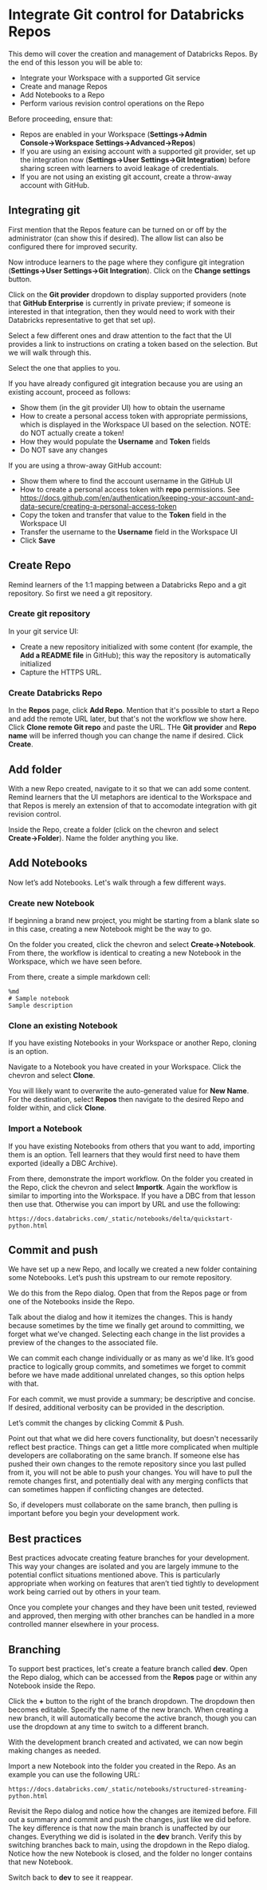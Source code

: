 # Integrate Git control for Databricks Repos

This demo will cover the creation and management of Databricks Repos. By the end of this lesson you will be able to:
* Integrate your Workspace with a supported Git service 
* Create and manage Repos
* Add Notebooks to a Repo
* Perform various revision control operations on the Repo

Before proceeding, ensure that:
* Repos are enabled in your Workspace (**Settings&rarr;Admin Console&rarr;Workspace Settings&rarr;Advanced&rarr;Repos**)
* If you are using an exising account with a supported git provider, set up the integration now (**Settings&rarr;User Settings&rarr;Git Integration**) before sharing screen with learners to avoid leakage of credentials.
* If you are not using an existing git account, create a throw-away account with GitHub.

## Integrating git 

First mention that the Repos feature can be turned on or off by the administrator (can show this if desired). The allow list can also be configured there for improved security.

Now introduce learners to the page where they configure git integration (**Settings&rarr;User Settings&rarr;Git Integration**). Click on the **Change settings** button.

Click on the **Git provider** dropdown to display supported providers (note that **GitHub Enterprise** is currently in private preview; if someone is interested in that integration, then they would need to work with their Databricks representative to get that set up).

Select a few different ones and draw attention to the fact that the UI provides a link to instructions on crating a token based on the selection. But we will walk through this.

Select the one that applies to you.

If you have already configured git integration because you are using an existing account, proceed as follows:
* Show them (in the git provider UI) how to obtain the username
* How to create a personal access token with appropriate permissions, which is displayed in the Workspace UI based on the selection. NOTE: do NOT actually create a token!
* How they would populate the **Username** and **Token** fields
* Do NOT save any changes

If you are using a throw-away GitHub account:
* Show them where to find the account username in the GitHub UI
* How to create a personal access token with **repo** permissions. See https://docs.github.com/en/authentication/keeping-your-account-and-data-secure/creating-a-personal-access-token
* Copy the token and transfer that value to the **Token** field in the Workspace UI
* Transfer the username to the **Username** field in the Workspace UI
* Click **Save**

## Create Repo

Remind learners of the 1:1 mapping between a Databricks Repo and a git repository. So first we need a git repository.

### Create git repository

In your git service UI:
* Create a new repository initialized with some content (for example, the **Add a README file** in GitHub); this way the repository is automatically initialized
* Capture the HTTPS URL.

### Create Databricks Repo

In the **Repos** page, click **Add Repo**. Mention that it's possible to start a Repo and add the remote URL later, but that's not the workflow we show here. Click **Clone remote Git repo** and paste the URL. THe **Git provider** and **Repo name** will be inferred though you can change the name if desired. Click **Create**.

## Add folder

With a new Repo created, navigate to it so that we can add some content. Remind learners that the UI metaphors are identical to the Workspace and that Repos is merely an extension of that to accomodate integration with git revision control.

Inside the Repo, create a folder (click on the chevron and select **Create&rarr;Folder**). Name the folder anything you like.

## Add Notebooks

Now let’s add Notebooks. Let's walk through a few different ways.

### Create new Notebook

If beginning a brand new project, you might be starting from a blank slate so in this case, creating a new Notebook might be the way to go.

On the folder you created, click the chevron and select **Create&rarr;Notebook**. From there, the workflow is identical to creating a new Notebook in the Workspace, which we have seen before.

From there, create a simple markdown cell:

    %md
    # Sample notebook
    Sample description

### Clone an existing Notebook

If you have existing Notebooks in your Workspace or another Repo, cloning is an option.

Navigate to a Notebook you have created in your Workspace. Click the chevron and select **Clone**.

You will likely want to overwrite the auto-generated value for **New Name**. For the destination, select **Repos** then navigate to the desired Repo and folder within, and click **Clone**.

### Import a Notebook

If you have existing Notebooks from others that you want to add, importing them is an option. Tell learners that they would first need to have them exported (ideally a DBC Archive).

From there, demonstrate the import workflow. On the folder you created in the Repo, click the chevron and select **Importk**. Again the workflow is similar to importing into the Workspace. If you have a DBC from that lesson then use that. Otherwise you can import by URL and use the following:

    https://docs.databricks.com/_static/notebooks/delta/quickstart-python.html

## Commit and push

We have set up a new Repo, and locally we created a new folder containing some Notebooks. Let’s push this upstream to our remote repository.

We do this from the Repo dialog. Open that from the Repos page or from one of the Notebooks inside the Repo.

Talk about the dialog and how it itemizes the changes. This is handy because sometimes by the time we finally get around to committing, we forget what we’ve changed. Selecting each change in the list provides a preview of the changes to the associated file.

We can commit each change individually or as many as we'd like. It’s good practice to logically group commits, and sometimes we forget to commit before we have made additional unrelated changes, so this option helps with that.

For each commit, we must provide a summary; be descriptive and concise. If desired, additional verbosity can be provided in the description.

Let’s commit the changes by clicking Commit & Push.

Point out that what we did here covers functionality, but doesn't necessarily reflect best practice. Things can get a little more complicated when multiple developers are collaborating on the same branch. If someone else has pushed their own changes to the remote repository since you last pulled from it, you will not be able to push your changes. You will have to pull the remote changes first, and potentially deal with any merging conflicts that can sometimes happen if conflicting changes are detected.

So, if developers must collaborate on the same branch, then pulling is important before you begin your development work.

## Best practices

Best practices advocate creating feature branches for your development. This way your changes are isolated and you are largely immune to the potential conflict situations mentioned above. This is particularly appropriate when working on features that aren’t tied tightly to development work being carried out by others in your team.

Once you complete your changes and they have been unit tested, reviewed and approved, then merging with other branches can be handled in a more controlled manner elsewhere in your process.

## Branching

To support best practices, let's create a feature branch called **dev**. Open the Repo dialog, which can be accessed from the **Repos** page or within any Notebook inside the Repo.

Click the **+** button to the right of the branch dropdown. The dropdown then becomes editable. Specify the name of the new branch. When creating a new branch, it will automatically become the active branch, though you can use the dropdown at any time to switch to a different branch.

With the development branch created and activated, we can now begin making changes as needed.

Import a new Notebook into the folder you created in the Repo. As an example you can use the following URL:

    https://docs.databricks.com/_static/notebooks/structured-streaming-python.html
    
Revisit the Repo dialog and notice how the changes are itemized before. Fill out a summary and commit and push the changes, just like we did before. The key difference is that now the main branch is unaffected by our changes. Everything we did is isolated in the **dev** branch. Verify this by switching branches back to main, using the dropdown in the Repo dialog. Notice how the new Notebook is closed, and the folder no longer contains that new Notebook.

Switch back to **dev** to see it reappear.
